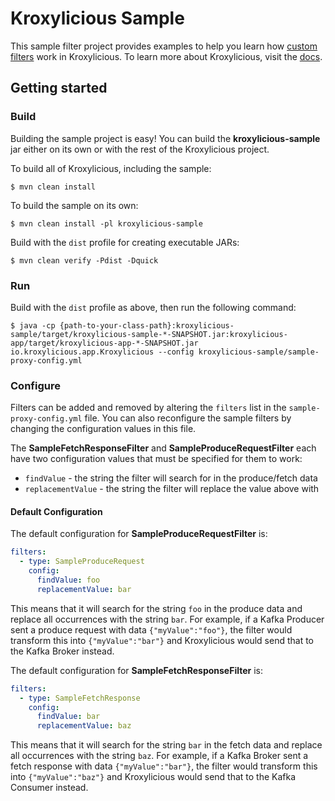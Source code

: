 # Kroxylicious Sample

This sample filter project provides examples to help you learn how [custom filters](https://kroxylicious.io/kroxylicious/#_custom_filters) work in Kroxylicious. To learn more about Kroxylicious, visit the [docs](https://kroxylicious.io/kroxylicious). 

## Getting started

### Build

Building the sample project is easy! You can build the **kroxylicious-sample** jar either on its own or with the rest of the Kroxylicious project.

To build all of Kroxylicious, including the sample:

```
$ mvn clean install
```

To build the sample on its own:

```
$ mvn clean install -pl kroxylicious-sample
```

Build with the `dist` profile for creating executable JARs:

```
$ mvn clean verify -Pdist -Dquick
```

### Run

Build with the `dist` profile as above, then run the following command:

```
$ java -cp {path-to-your-class-path}:kroxylicious-sample/target/kroxylicious-sample-*-SNAPSHOT.jar:kroxylicious-app/target/kroxylicious-app-*-SNAPSHOT.jar io.kroxylicious.app.Kroxylicious --config kroxylicious-sample/sample-proxy-config.yml
```

### Configure

Filters can be added and removed by altering the `filters` list in the `sample-proxy-config.yml` file. You can also reconfigure the sample filters by changing the configuration values in this file.

The **SampleFetchResponseFilter** and **SampleProduceRequestFilter** each have two configuration values that must be specified for them to work:

 - `findValue` - the string the filter will search for in the produce/fetch data
 - `replacementValue` - the string the filter will replace the value above with

#### Default Configuration


The default configuration for **SampleProduceRequestFilter** is:

```yaml
filters:
  - type: SampleProduceRequest
    config:
      findValue: foo
      replacementValue: bar
```

This means that it will search for the string `foo` in the produce data and replace all occurrences with the string `bar`. For example, if a Kafka Producer sent a produce request with data `{"myValue":"foo"}`, the filter would transform this into `{"myValue":"bar"}` and Kroxylicious would send that to the Kafka Broker instead. 

The default configuration for **SampleFetchResponseFilter** is:

```yaml
filters:
  - type: SampleFetchResponse
    config:
      findValue: bar
      replacementValue: baz
```

This means that it will search for the string `bar` in the fetch data and replace all occurrences with the string `baz`. For example, if a Kafka Broker sent a fetch response with data `{"myValue":"bar"}`, the filter would transform this into `{"myValue":"baz"}` and Kroxylicious would send that to the Kafka Consumer instead.